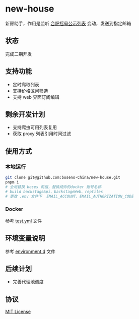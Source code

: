 # new-house

新房助手，作用是监听 [合肥摇号公示列表](http://60.173.254.126:8888/) 变动，发送到指定邮箱

## 状态

完成二期开发

## 支持功能

- 定时爬取列表
- 支持价格区间筛选
- 支持 web 界面订阅编辑

## 剩余开发计划

- 支持爬虫可用列表复用
- 获取 proxy 列表引用时间过滤

## 使用方式

### 本地运行

```sh
git clone git@github.com:bosens-China/new-house.git
pnpm i
# 全局替换 boses 前缀，替换成你的docker 账号名称
# build backstageApi、backstageWeb、reptiles
# 更改 .env 文件下  EMAIL_ACCOUNT、EMAIL_AUTHORIZATION_CODE
```

### Docker

参考 [test.yml](./test.yml) 文件

## 环境变量说明

参考 [environment.d](./environment.d.ts) 文件

## 后续计划

- 完善代理池调度

## 协议

[MIT License](./License)
